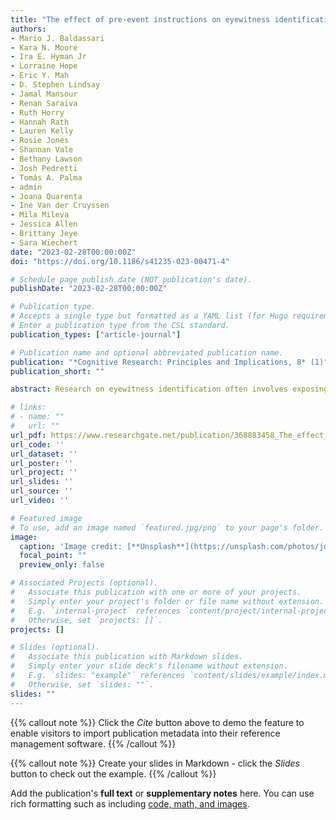 ```yaml
---
title: "The effect of pre-event instructions on eyewitness identification"
authors:
- Mario J. Baldassari
- Kara N. Moore
- Ira E. Hyman Jr
- Lorraine Hope
- Eric Y. Mah
- D. Stephen Lindsay
- Jamal Mansour
- Renan Saraiva
- Ruth Horry
- Hannah Rath
- Lauren Kelly
- Rosie Jones
- Shannan Vale
- Bethany Lawson
- Josh Pedretti
- Tomás A. Palma
- admin
- Joana Quarenta
- Ine Van der Cruyssen
- Mila Mileva
- Jessica Allen
- Brittany Jeye
- Sara Wiechert
date: "2023-02-28T00:00:00Z"
doi: "https://doi.org/10.1186/s41235-023-00471-4"

# Schedule page publish date (NOT publication's date).
publishDate: "2023-02-28T00:00:00Z"

# Publication type.
# Accepts a single type but formatted as a YAML list (for Hugo requirements).
# Enter a publication type from the CSL standard.
publication_types: ["article-journal"]

# Publication name and optional abbreviated publication name.
publication: "*Cognitive Research: Principles and Implications, 8* (1)"
publication_short: ""

abstract: Research on eyewitness identification often involves exposing participants to a simulated crime and later testing memory using a lineup. We conducted a systematic review showing that pre-event instructions, instructions given before event exposure, are rarely reported and those that are reported vary in the extent to which they warn participants about the nature of the event or tasks. At odds with the experience of actual witnesses, some studies use pre-event instructions explicitly warning participants of the upcoming crime and lineup task. Both the basic and applied literature provide reason to believe that pre-event instructions may affect eyewitness identification performance. In the current experiment, we tested the impact of pre-event instructions on lineup identification decisions and confidence. Participants received non-specific pre-event instructions (i.e., “watch this video”) or eyewitness pre-event instructions (i.e., “watch this crime video, you’ll complete a lineup later”) and completed a culprit-absent or -present lineup. We found no support for the hypothesis that participants who receive eyewitness pre-event instructions have higher discriminability than participants who receive non-specific pre-event instructions. Additionally, confidence-accuracy calibration was not significantly different between conditions. However, participants in the eyewitness condition were more likely to see the event as a crime and to make an identification than participants in the non-specific condition. Implications for conducting and interpreting eyewitness identification research and the basic research on instructions and attention are discussed.

# links:
# - name: ""
#   url: ""
url_pdf: https://www.researchgate.net/publication/368883458_The_effect_of_pre-event_instructions_on_eyewitness_identification
url_code: ''
url_dataset: ''
url_poster: ''
url_project: ''
url_slides: ''
url_source: ''
url_video: ''

# Featured image
# To use, add an image named `featured.jpg/png` to your page's folder. 
image:
  caption: 'Image credit: [**Unsplash**](https://unsplash.com/photos/jdD8gXaTZsc)'
  focal_point: ""
  preview_only: false

# Associated Projects (optional).
#   Associate this publication with one or more of your projects.
#   Simply enter your project's folder or file name without extension.
#   E.g. `internal-project` references `content/project/internal-project/index.md`.
#   Otherwise, set `projects: []`.
projects: []

# Slides (optional).
#   Associate this publication with Markdown slides.
#   Simply enter your slide deck's filename without extension.
#   E.g. `slides: "example"` references `content/slides/example/index.md`.
#   Otherwise, set `slides: ""`.
slides: ""
---
```


{{% callout note %}}
Click the *Cite* button above to demo the feature to enable visitors to import publication metadata into their reference management software.
{{% /callout %}}

{{% callout note %}}
Create your slides in Markdown - click the *Slides* button to check out the example.
{{% /callout %}}

Add the publication's **full text** or **supplementary notes** here. You can use rich formatting such as including [code, math, and images](https://docs.hugoblox.com/content/writing-markdown-latex/).
